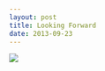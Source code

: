 ```yaml
---
layout: post
title: Looking Forward
date: 2013-09-23
---
```

![](https://farm9.staticflickr.com/8386/8557411351_5e1faa1abf_c.jpg)